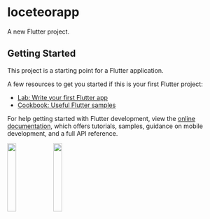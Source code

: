 # loceteorapp

A new Flutter project.

## Getting Started

This project is a starting point for a Flutter application.

A few resources to get you started if this is your first Flutter project:

- [Lab: Write your first Flutter app](https://docs.flutter.dev/get-started/codelab)
- [Cookbook: Useful Flutter samples](https://docs.flutter.dev/cookbook)

For help getting started with Flutter development, view the
[online documentation](https://docs.flutter.dev/), which offers tutorials,
samples, guidance on mobile development, and a full API reference.
<p>
  <img src="https://github.com/kunalsahu7/loceteorapp/assets/119474574/2088feab-b24c-4aae-aaaf-5594efca6f88" width="20%">
  <img src="https://github.com/kunalsahu7/loceteorapp/assets/119474574/fe84d2fc-7c7e-4901-b0f2-12af9e03b185" width="20%">
</p>
